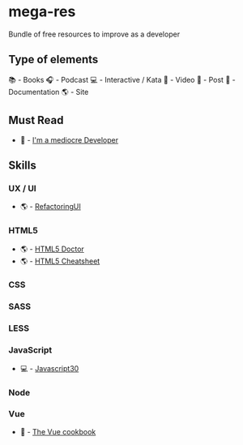 # mega-res
Bundle of free resources to improve as a developer

## Type of elements
:books: - Books
:headphones: - Podcast
:computer: - Interactive / Kata
:movie_camera: - Video
:page_facing_up: - Post
:bookmark_tabs: - Documentation
:earth_americas: - Site

## Must Read

+ :page_facing_up: - [I'm a mediocre Developer](https://dev.to/sobolevn/i-am-a-mediocre-developer--30hn)

## Skills

### UX / UI
+ :earth_americas: - [RefactoringUI](https://refactoringui.com/)

### HTML5
+ :earth_americas: - [HTML5 Doctor](http://html5doctor.com/)
+ :earth_americas: - [HTML5 Cheatsheet](https://digital.com/tools/html-cheatsheet/)

### CSS

### SASS

### LESS

### JavaScript
+ :computer: - [Javascript30](https://javascript30.com/)


### Node

### Vue
+ :bookmark_tabs: - [The Vue cookbook](https://vuejs.org/v2/cookbook/)
